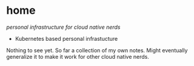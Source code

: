 # home
*personal infrastructure for cloud native nerds*

- Kubernetes based personal infrastucture

Nothing to see yet. So far a collection of my own notes. Might eventually
generalize it to make it work for other cloud native nerds.
